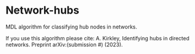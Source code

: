 # Network-hubs
MDL algorithm for classifying hub nodes in networks.

If you use this algorithm please cite:
A. Kirkley, Identifying hubs in directed networks. Preprint arXiv:(submission #) (2023).
